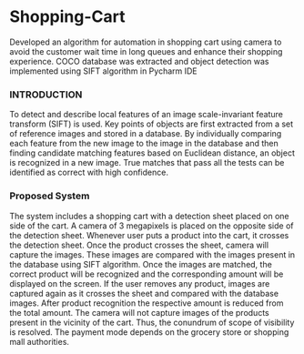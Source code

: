 # Shopping-Cart
Developed an algorithm for automation in shopping cart using camera to avoid the customer wait time in long queues and enhance their shopping experience. COCO database was extracted and object detection was implemented using SIFT algorithm in Pycharm IDE


<b><h3>INTRODUCTION</h3></b>

To detect and describe local features of an image scale-invariant feature transform (SIFT) is used. Key points of objects are first extracted from a set of reference images and stored in a database. By individually comparing each feature from the new image to the image in the database and then finding candidate matching features based on Euclidean distance, an object is recognized in a new image. True matches that pass all the tests can be identified as correct with high confidence.


<h3><b>Proposed System</h3></b>
The system includes a shopping cart with a detection sheet placed on one side of the cart. A camera of 3 megapixels is placed on the opposite side of the detection sheet. Whenever user puts a product into the cart, it crosses the detection sheet. Once the product crosses the sheet, camera will capture the images. These images are compared with the images present in the database using SIFT algorithm. Once the images are matched, the correct product will be recognized and the corresponding amount will be displayed on the screen. If the user removes any product, images are captured again as it crosses the sheet and compared with the database images. After product recognition the respective amount is reduced from the total amount. The camera will not capture images of the products present in the vicinity of the cart. Thus, the conundrum of scope of visibility is resolved. The payment mode depends on the grocery store or shopping mall authorities. 
